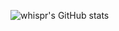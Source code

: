 ![whispr's GitHub stats](https://github-readme-stats.vercel.app/api?username=Trentinl&count_private=true)

